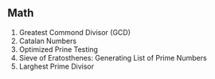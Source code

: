 ## Math 

1. Greatest Commond Divisor (GCD)
2. Catalan Numbers
3. Optimized Prine Testing
4. Sieve of Eratosthenes: Generating List of Prime Numbers
5. Larghest Prime Divisor
